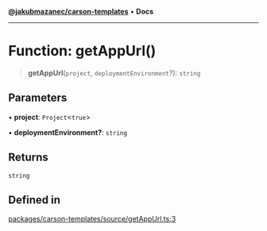 [**@jakubmazanec/carson-templates**](../README.md) • **Docs**

---

# Function: getAppUrl()

> **getAppUrl**(`project`, `deploymentEnvironment`?): `string`

## Parameters

• **project**: `Project`\<`true`\>

• **deploymentEnvironment?**: `string`

## Returns

`string`

## Defined in

[packages/carson-templates/source/getAppUrl.ts:3](https://github.com/jakubmazanec/tools/blob/3137813ef46c72d3c081751f960a2aa2c61ad567/packages/carson-templates/source/getAppUrl.ts#L3)
